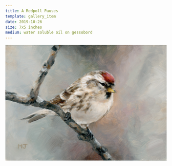 ```yaml
---
title: A Redpoll Pauses
template: gallery_item
date: 2019-10-26
size: 7x5 inches
medium: water soluble oil on gessobord
---
```


![painting](a_redpoll_pauses.jpg)
